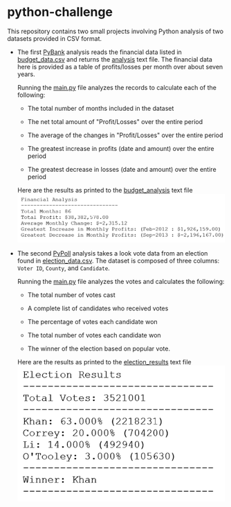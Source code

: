 # python-challenge

This repository contains two small projects involving Python analysis of two datasets provided in CSV format. 

* The first [PyBank](https://github.com/lmfao415/python-challenge/tree/main/PyBank) analysis 
reads the financial data listed in [budget_data.csv](https://github.com/lmfao415/python-challenge/blob/main/PyBank/Resources/budget_data.csv) and returns the [analysis](https://github.com/lmfao415/python-challenge/blob/main/PyBank/analysis/budget_analysis) text file. The financial data here is provided as a table of profits/losses per month over about seven years. 

  Running the [main.py](https://github.com/lmfao415/python-challenge/blob/main/PyBank/main.py) file analyzes the records to calculate each of the following:

  * The total number of months included in the dataset

  * The net total amount of "Profit/Losses" over the entire period

  * The average of the changes in "Profit/Losses" over the entire period

  * The greatest increase in profits (date and amount) over the entire period

  * The greatest decrease in losses (date and amount) over the entire period

  Here are the results as printed to the [budget_analysis](https://github.com/lmfao415/python-challenge/blob/main/PyBank/analysis/budget_analysis) text file
![Here are the results](https://github.com/lmfao415/python-challenge/blob/main/PyBank/analysis/analysis.png?raw=true)


* The second [PyPoll](https://github.com/lmfao415/python-challenge/tree/main/PyPoll) analysis takes a look vote data from an election found in [election_data.csv](https://github.com/lmfao415/python-challenge/blob/main/PyPoll/Resources/election_data.csv). The dataset is composed of three columns: `Voter ID`, `County`, and `Candidate`. 

  Running the [main.py](https://github.com/lmfao415/python-challenge/blob/main/PyPoll/main.py) file analyzes the votes and calculates the following:

  * The total number of votes cast

  * A complete list of candidates who received votes

  * The percentage of votes each candidate won

  * The total number of votes each candidate won

  * The winner of the election based on popular vote.
  
  Here are the results as printed to the [election_results](https://github.com/lmfao415/python-challenge/blob/main/PyPoll/analysis/election_results) text file
![Here are the results](https://github.com/lmfao415/python-challenge/blob/main/PyPoll/analysis/analysis.png?raw=true)
  
